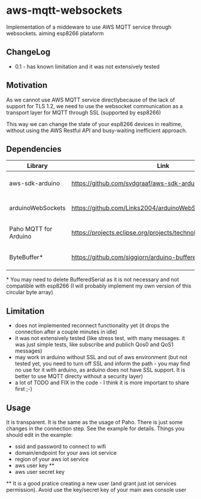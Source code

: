 # aws-mqtt-websockets
Implementation of a middeware to use AWS MQTT service through websockets. aiming esp8266 plataform

## ChangeLog
  
* 0.1 - has known limitation and it was not extensively tested

## Motivation

As we cannot use AWS MQTT service directlybecause of the lack of support for TLS 1.2, we need to use the websocket communication as a transport layer for MQTT through SSL (supported by esp8266)

This way we can change the state of your esp8266 devices in realtime, without using the AWS Restful API and busy-waiting inefficient approach.

## Dependencies

| Library                   | Link                                                            | Use                 |
|---------------------------|-----------------------------------------------------------------|---------------------|
|aws-sdk-arduino            |https://github.com/svdgraaf/aws-sdk-arduino                      |aws signing functions|
|arduinoWebSockets          |https://github.com/Links2004/arduinoWebSockets                   |websocket comm impl  |
|Paho MQTT for Arduino      |https://projects.eclipse.org/projects/technology.paho/downloads  |mqtt comm impl       |
|ByteBuffer\*               |https://github.com/siggiorn/arduino-buffered-serial              |circular byte buffer |

\* You may need to delete BufferedSerial as it is not necessary and not compatible with esp8266 (I will probably implement my own version of this circular byte array)


## Limitation

* does not implemented reconnect functionality yet (it drops the connection after a couple minutes in idle)
* it was not extensively tested (like stress test, with many messages. it was just simple tests, like subscribe and publich Qos0 and QoS1 messages)
* may work in arduino without SSL and out of aws environment (but not tested yet, you need to turn off SSL and inform the path - you may find no use for it with arduino, as arduino does not have SSL support. It is better to use MQTT directy without a security layer)
* a lot of TODO and FIX in the code - I think it is more important to share first ;-)

## Usage 

It is transparent. It is the same as the usage of Paho. There is just some changes in the connection step. See the example for details. Things you should edit in the example:
* ssid and password to connect to wifi
* domain/endpoint for your aws iot service
* region of your aws iot service
* aws user key \*\* 
* aws user secret key

 \*\* It is a good pratice creating a new user (and grant just iot services permission). Avoid use the key/secret key of your main aws console user

  
